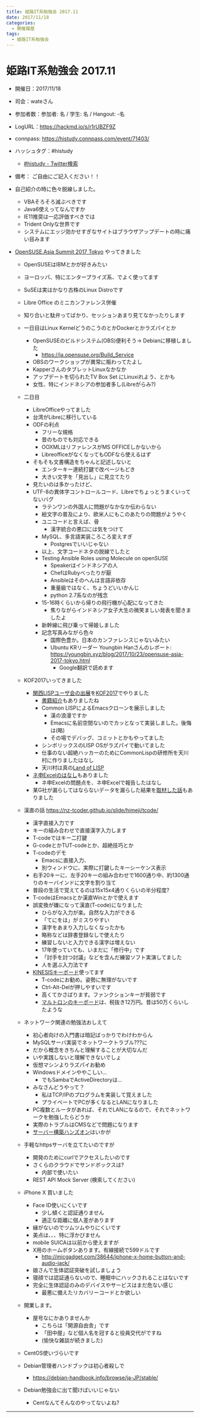 ```yaml
---
title: 姫路IT系勉強会 2017.11
date: 2017/11/18
categories:
  - 開催履歴
tags:
  - 姫路IT系勉強会
---
```


# 姫路IT系勉強会 2017.11

* 開催日：2017/11/18
* 司会：wateさん
* 参加者数：参加者: 名 / 学生: 名 / Hangout: -名
* LogURL：https://hackmd.io/s/r1rUBZF9Z
* connpass: https://histudy.connpass.com/event/71403/
* ハッシュタグ：#histudy
    * [#histudy - Twitter検索](https://twitter.com/search?q=%23histudy&src=typd)
* 備考： ご自由にご記入ください！！
* 自己紹介の時に色々脱線しました。
    * VBAそろそろ滅ぶべきです
    * Java6使えってなんですか
    * IE11推奨は一応評価すべきでは
    * Trident Onlyな世界です
    * システムにエッジ効かせすぎなサイトはブラウザアップデートの時に痛い目みます

* [OpenSUSE.Asia Summit 2017 Tokyo](https://events.opensuse.org/conference/summitasia17) やってきました
    * OpenSUSEはIBMとかが好きみたい
    * ヨーロッパ、特にエンタープライズ系、でよく使ってます
    * SuSEは実はかなり古株のLinux Distroです
    * Libre Office のミニカンファレンス併催
    * 知り合いと駄弁ってばかり、セッションあまり見てなかったりします
    * 一日目はLinux KernelどうのこうのとかDockerとかラズパイとか
        * OpenSUSEのビルドシステム(OBS)便利そう-> Debianに移植しました
            * https://ja.opensuse.org/Build_Service
        * OBSのワークショップが異常に賑わってたよし
        * KapperさんのタブレットLinuxなかなか
        * アップデートを切られたTV Box Set にLinuxiれよう、とかも
        * 女性、特にインドネシアの参加者多し(Libreがらみ?)
    * 二日目
        * LibreOfficeやってました
        * 台湾がLibreに移行している
        * ODFの利点
            * フリーな規格
            * 昔のものでも対応できる
            * OOXMLはリファレンスがMS OFFICEしかないから
            * LibreofficeがなくなってもODFなら使えるはず
        * そもそも文書構造をちゃんと記述しないと
            * エンターキー連続打鍵で改ページもどき
            * 大きい文字を「見出し」に見立てたり
        * 見たいのは多かったけど、
        * UTF-8の異体字コントロールコード、Libreでちょっとうまくいってないバグ
            * ラテンワンの外国人に問題がなかなか伝わらない
            * 絵文字の普及により、欧米人にもこのあたりの問題がようやく
            * ユニコードと言えば、骨
                * 漢字統合の悪口には気をつけて
            * MySQL、多言語実装ころころ変えすぎ
                * Postgresでいいじゃない
            * 以上、文字コードネタの脱線でしたと
            * Testing Ansible Roles using Molecule on openSUSE
                * Speakerはインドネシアの人
                * ChefはRubyべったりが厭
                * Ansibleはそのへんは言語非依存
                * 重量級ではなく、ちょうどいいかんじ
                * python 2.7系なのが残念
            * 15-16時くらいから帰りの飛行機が心配になってきた
                * 焦りながらインドネシア女子大生の微笑ましい発表を聞きましたよ
            * 新幹線に飛び乗って帰姫しました
            * 記念写真みながら色々
                * 国際色豊か。日本のカンファレンスじゃないみたい
                * Ubuntu KRリーダー Youngbin Hanさんのレポート: <https://youngbin.xyz/blog/2017/10/23/opensuse-asia-2017-tokyo.html>
                    * Google翻訳で読めます

    * KOF2017いってきました
        * [関西LISPユーザ会の出展](https://k-of.jp/2017/session/1059)を[KOF2017](https://k-of.jp/2017/)でやりました
            * [書籍紹介](https://k-of.jp/2017/session/1069)もありましたね
            * Common LISPによるEmacsクローンを展示しました
                * 漢の浪漫ですか
                * Emacsに名前空間ないのでカッとなって実装しました。後悔は(略)
                * その場でデバッグ、コミットとかもやってました
            * シンボリックスのLISP OSがラズパイで動いてました
            * 仕事のない超絶ハッカーのためにCommonLispの研修所を天川村に作りましたはなし
            * 天川村は真の[Land of LISP](https://www.oreilly.co.jp/books/9784873115870/)
        * [ネ申Excelのはなし](https://k-of.jp/2017/session/1077)もありました
            * ネ申Excelの問題点を、ネ申Excelで報告したはなし
        * 某G社が漏らしてはならないデータを漏らした結果を[取材した話](https://k-of.jp/2017/session/1020)もありました

    * 漢直の話
     https://nz-tcoder.github.io/slide/himeji/tcode/
        * 漢字直接入力です
        * キーの組み合わせで直接漢字入力します
        * T-codeではキー二打鍵
        * G-codeとかTUT-codeとか、超絶技巧とか
        * T-codeのデモ
            * Emacsに直接入力、
            * 別ウィンドウに、実際に打鍵したキーシーケンス表示
        * 右手20キーに、左手20キーの組み合わせで1600通り中、約1300通りのキーバインドに文字を割り当て
        * 普段の生活で覚えてるのは15x15x4通りくらいの半分程度?
        * T-codeはEmacsとか漢直Winとかで使えます
        * 誤変換が嫌になって漢直(T-code)になりました
            * ひらがな入力が楽。自然な入力ができる
            * 「てにをは」がミスりやすい
            * 漢字をあまり入力しなくなったかも
            * 略称などは辞書登録なしで使えたり
            * 練習しないと入力できる漢字は増えない
            * 17年使っていても、いまだに「修行中」です
            * 「討手を討つ討議」などを含んだ練習ソフト実演してました
            * 人を選ぶ入力法です
        * [KINESISキーボード](http://www.edikun.co.jp/kinesis/)使ってます
            * T-codeにお勧め。姿勢に無理がないです
            * Ctrl-Alt-Delが押しやすいです
            * 高くてかさばります。ファンクションキーが貧弱です
            * [マルトロンのキーボード](http://www.meisiya.net/maltron/order.html)は、税抜き12万円。昔は50万くらいしたような
    * ネットワーク関連の勉強法おしえて
        * 初心者向けの入門書は暗記ばっかりでわけわからん
        * MySQLサーバ実装でネットワークトラブル???に
        * だから概念をきちんと理解することが大切なんだ
        * いや実践しないと理解できないでしょ
        * 仮想マシンよりラズパイお勧め
        * Windowsドメインややこしい...
            * でもSambaでActiveDirectoryは...
        * みなさんどうやって？
            * 私はTCP/IPのプログラムを実装して覚えました
            * プライベートでPCが多くなるとLANになりました
        * PC複数とルータがあれば、それでLANになるので、それでネットワークを勉強したらどうか
        * 実際のトラブルはCMSなどで問題になります
        * [サーバー構築ハンズオン](https://svrkcho.connpass.com/)はいかが
     * 手軽なhttpsサーバを立てたいのですが
         * 開発のためにcurlでアクセスしたいのです
         * さくらのクラウドでサンドボックスは?
             * 内部で使いたい
         * REST API Mock Server (検索してください)
     * iPhone X 買いました
         * Face ID使いにくいです
             * 少し傾くと認証通りません
             * 適正な距離に個人差があります
         * 縁がないのでツムツムやりにくいです
         * 美点は、、、特に浮かびません
         * mobile SUICAは以前から使えますが
         * X用のホームボタンあります。有線接続で599ドルです
             * <http://micgadget.com/38644/iphone-x-home-button-and-audio-jack/>
         * 娘さんで生体認証突破を試しましょう
         * 寝顔では認証通らないので、睡眠中にハックされることはないです
         * 完全に生体認証のみのデバイスやサービスはまだ危ない感じ
             * 最悪に備えたリカバリーコードとか欲しい
     * 開業します。
         * 屋号なにかありませんか
             * こちらは「開源自由舎」です
             * 「田中屋」など個人名を冠すると役員交代がですね
             * (愉快な雑談が続きました)
     * CentOS使いづらいです
     * Debian管理者ハンドブックは初心者殺しで
         * <https://debian-handbook.info/browse/ja-JP/stable/>
    * Debian勉強会に出て聞けばいいじゃない
        * Centなんてそんなのやってないよね?



---    
